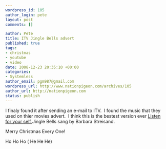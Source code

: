 ```yaml
--- 
wordpress_id: 105
author_login: pete
layout: post
comments: []

author: Pete
title: ITV Jingle Bells advert
published: true
tags: 
- christmas
- youtube
- video
date: 2008-12-23 20:35:10 +00:00
categories: 
- Systemless
author_email: pgm987@gmail.com
wordpress_url: http://www.nationpigeon.com/archives/105
author_url: http://nationpigeon.com
status: publish
---
```

I finaly found it after sending an e-mail to ITV.&nbsp; I found the music that they used on thier movies advert.&nbsp; I think this is the bestest version ever <a href="http://www.last.fm/music/Barbra+Streisand/_/Jingle+Bells" target="_blank">Listen for your self </a>Jingle Bells sang by Barbara Streisand.

Merry Christmas Every One!

Ho Ho Ho ( He He He)
